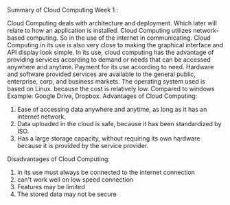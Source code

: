 Summary of Cloud Computing Week 1 :

Cloud Computing deals with architecture and deployment. Which later will relate to how an application is installed. Cloud Computing utilizes network-based computing. So in the use of the internet in communicating. Cloud Computing in its use is also very close to making the graphical interface and API display look simple. In its use, cloud computing has the advantage of providing services according to demand or needs that can be accessed anywhere and anytime. Payment for its use according to need. Hardware and software provided services are available to the general public, enterprise, corp, and business markets. The operating system used is based on Linux. because the cost is relatively low. Compared to windows
Example: Google Drive, Dropbox.
Advantages of Cloud Computing:
1. Ease of accessing data anywhere and anytime, as long as it has an internet network.
2. Data uploaded in the cloud is safe, because it has been standardized by ISO.
3. Has a large storage capacity, without requiring its own hardware because it is provided by the service provider.

Disadvantages of Cloud Computing:
1. in its use must always be connected to the internet connection
2. can't work well on low speed connection
3. Features may be limited
4. The stored data may not be secure
